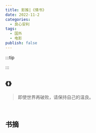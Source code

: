 ```yaml
---
title: 影推|《情书》
date: 2022-11-2
categories:
  - 良心安利
tags:
  - 国外
  - 电影
publish: false
---
```


:::tip



:::

## 《》

> 即使世界再破败，请保持自己的温良。

&emsp;

## 书摘
